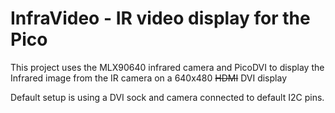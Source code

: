 # InfraVideo - IR video display for the Pico

This project uses the MLX90640 infrared camera and PicoDVI to display
the Infrared image from the IR camera on a 640x480 ~~HDMI~~ DVI display

Default setup is using a DVI sock and camera connected to default I2C pins.
